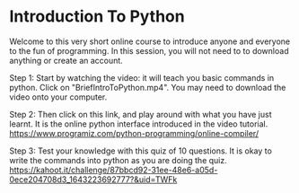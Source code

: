 # Introduction To Python
Welcome to this very short online course to introduce anyone and everyone to the fun of programming.
In this session, you will not need to to download anything or create an account.

Step 1:
Start by watching the video: it will teach you basic commands in python.
Click on "BriefIntroToPython.mp4". You may need to download the video onto your computer.

Step 2:
Then click on this link, and play around with what you have just learnt.
It is the online python interface introduced in the video tutorial.
https://www.programiz.com/python-programming/online-compiler/

Step 3:
Test your knowledge with this quiz of 10 questions.
It is okay to write the commands into python as you are doing the quiz.
https://kahoot.it/challenge/87bbcd92-31ee-48e6-a05d-0ece204708d3_1643223692777?&uid=TWFk

